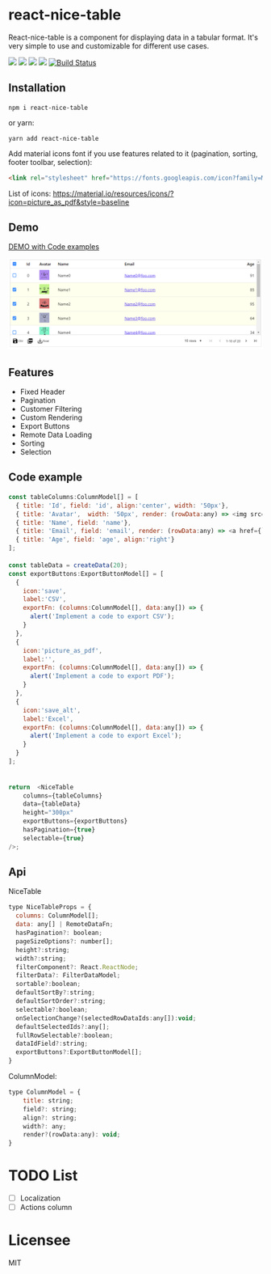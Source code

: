# react-nice-table
React-nice-table is a component for displaying data in a tabular format. It's very simple to use and customizable for different use cases.

<a href="https://npm.im/react-nice-table"><img src="https://badgen.net/npm/license/react-nice-table"></a>
<a href="https://npm.im/react-nice-table"><img src="https://badgen.net/npm/v/react-nice-table"></a>
<a href="https://npm.im/react-nice-table"><img src="https://badgen.net/npm/dm/react-nice-table"></a>
<a href="https://bundlephobia.com/result?p=react-nice-table"><img src="https://badgen.net/bundlephobia/minzip/react-nice-table"></a>
[![Build Status](https://travis-ci.org/phamtung1/react-nice-table.svg?branch=master)](https://travis-ci.org/phamtung1/react-nice-table)
## Installation

```
npm i react-nice-table
```
or yarn:
```
yarn add react-nice-table
```
Add material icons font if you use features related to it (pagination, sorting, footer toolbar, selection):

```html
<link rel="stylesheet" href="https://fonts.googleapis.com/icon?family=Material+Icons" />
```

List of icons: https://material.io/resources/icons/?icon=picture_as_pdf&style=baseline

## Demo

[DEMO with Code examples](https://phamtung1.github.io/react-nice-table/storybook-static/)

![alt text](https://raw.githubusercontent.com/phamtung1/react-nice-table/master/screenshots/table1.png)

## Features
* Fixed Header
* Pagination
* Customer Filtering
* Custom Rendering
* Export Buttons
* Remote Data Loading 
* Sorting
* Selection

## Code example
```js
const tableColumns:ColumnModel[] = [
  { title: 'Id', field: 'id', align:'center', width: '50px'},
  { title: 'Avatar',  width: '50px', render: (rowData:any) => <img src={`https://api.adorable.io/avatars/36/${rowData.id}.png`}/>},
  { title: 'Name', field: 'name'},
  { title: 'Email', field: 'email', render: (rowData:any) => <a href={`mailto:${rowData.email}`}>{rowData.email}</a> },
  { title: 'Age', field: 'age', align:'right'}
];

const tableData = createData(20);
const exportButtons:ExportButtonModel[] = [
  {
    icon:'save',
    label:'CSV',
    exportFn: (columns:ColumnModel[], data:any[]) => {
      alert('Implement a code to export CSV');
    }
  },
  {
    icon:'picture_as_pdf',
    label:'',
    exportFn: (columns:ColumnModel[], data:any[]) => {
      alert('Implement a code to export PDF');
    }
  },
  {
    icon:'save_alt',
    label:'Excel',
    exportFn: (columns:ColumnModel[], data:any[]) => {
      alert('Implement a code to export Excel');
    }
  }
];


return  <NiceTable 
    columns={tableColumns} 
    data={tableData} 
    height="300px"
    exportButtons={exportButtons}
    hasPagination={true}
    selectable={true}
/>;
```
## Api

NiceTable
```js
type NiceTableProps = {
  columns: ColumnModel[];
  data: any[] | RemoteDataFn;
  hasPagination?: boolean;
  pageSizeOptions?: number[];
  height?:string;
  width?:string;
  filterComponent?: React.ReactNode;
  filterData?: FilterDataModel;
  sortable?:boolean;
  defaultSortBy?:string;
  defaultSortOrder?:string;
  selectable?:boolean;
  onSelectionChange?(selectedRowDataIds:any[]):void;
  defaultSelectedIds?:any[];
  fullRowSelectable?:boolean;
  dataIdField?:string;
  exportButtons?:ExportButtonModel[];
}
```

ColumnModel:
```js
type ColumnModel = {
    title: string;
    field?: string;
    align?: string;
    width?: any;
    render?(rowData:any): void;
}
```

# TODO List
- [ ] Localization
- [ ] Actions column

# Licensee
MIT